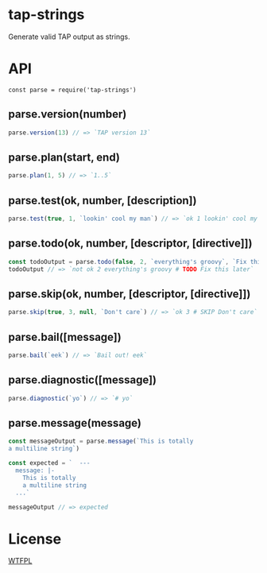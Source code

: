 # tap-strings

Generate valid TAP output as strings.


<!--js
const parse = require('./')
-->

# API

```
const parse = require('tap-strings')
```

## parse.version(number)

```js
parse.version(13) // => `TAP version 13`
```

## parse.plan(start, end)

```js
parse.plan(1, 5) // => `1..5`
```

## parse.test(ok, number, [description])

```js
parse.test(true, 1, `lookin' cool my man`) // => `ok 1 lookin' cool my man`
```

## parse.todo(ok, number, [descriptor, [directive]])

```js
const todoOutput = parse.todo(false, 2, `everything's groovy`, `Fix this later`)
todoOutput // => `not ok 2 everything's groovy # TODO Fix this later`
```

## parse.skip(ok, number, [descriptor, [directive]])

```js
parse.skip(true, 3, null, `Don't care`) // => `ok 3 # SKIP Don't care`
```

## parse.bail([message])

```js
parse.bail(`eek`) // => `Bail out! eek`
```

## parse.diagnostic([message])

```js
parse.diagnostic(`yo`) // => `# yo`
```

## parse.message(message)

```js
const messageOutput = parse.message(`This is totally
a multiline string`)

const expected = `  ---
  message: |-
    This is totally
    a multiline string
  ...`

messageOutput // => expected

```

# License

[WTFPL](http://wtfpl2.com)
